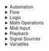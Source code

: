 <details>
    <summary>Automation</summary>
    <br>
* Animate
* Find Snapshot
* Get Mixer Parameter
* Set Mixer Parameter
* Transition To Snapshots
</details>
<details>
    <summary>Flow</summary>
    <br>
* Do If
* Do While
* If
* MIDI Channel Filter
* MIDI Multi Filter
* Pick Branch
* Pick Random Branch
* Pin
* Wait
* Wait For All
* Wait For Condition
* Wait For Event
* Wait For Scene Load
</details>
<details>
    <summary>Logic</summary>
    <br>
* And
* Comparison
* Not
* Or
</details>
<details>
    <summary>Math Operations</summary>
    <br>
* Add
* Clamp
* Divide
* Inverse Lerp
* Lerp
* Multiply
* Random Number
* Repeat
* Subtract
</details>
<details>
    <summary>Midi Input</summary>
    <br>
* Get Key
* Get Knob
* MIDI Device
</details>
<details>
    <summary>Playback</summary>
    <br>
* Audio Out
* Play
* Sampler
* Sub Graph
</details>
<details>
    <summary>Signal Sources</summary>
    <br>
* Click Track
* Event
* Graph Inputs
* Trigger Event
</details>
<details>
    <summary>Variables</summary>
    <br>
* Array
* DSP Time
* Variable
* Write
* Combine Event
* Split Event
* Combine MIDI Data
* Split MIDI Data
* Combine
* Split
</details>

